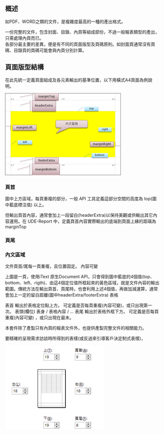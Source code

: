 ## 概述

如PDF、WORD之類的文件，是複雜度最高的一種的產出格式。

一份完整的文件，包含封面、目錄、內頁等組成部份，不過一般報表類型的產出，只需處理內頁而已。  
各部分最主要的差異，便是有不同的頁面版型及頁碼原則。如封面頁通常沒有頁碼、目錄頁的頁碼可能會與內頁分別計算。

## 頁面版型結構

在此先統一定義頁面組成及各元素輸出的基準位置，以下用橫式A4頁面為例說明。

![UDE-PDF](/assets/ch01-layout-pdf.png)

### 頁首
  圖中上方區域，每頁重複的部分，一般 API 工具定義這部分空間的高度為 top\(圖中藍底標注值\) 以上。
  
  但輸出頁首內容，通常會加上一段留白\(headerExtra\)以保持美觀或供輸出其它內容運用。在 UDE-Report 中，定義頁首內容實際輸出的底端到頁面上緣的距璃為 marginTop


### 頁尾
### 內文區域
  
  
文件頁首/尾每一頁重複，且位置固定。
內容可變

上圖是一頁，使用iText 原生Document API，只會得到圖中藍底的4個值(top、bottom、left、rigth)、由這4個定位值所框起來的黃色區域，就是文件內容的輸出範圍。傳統方法在輸出頁首、頁尾時，也會利用上述4個值，再做加減運算，通常會加上一定的留白距離(圖中headerExtra/footerExtra)
表格


表首
輸出於表格定位點上方。
可定義是否每頁重複(內容可變)，或只出現第一次。
表頭(欄位)
表身 / 表格內容 /  …
表尾
輸出於表格外框下方。
可定義是否每頁重複(內容可變) ，或只出現在最末。





本套件除了產製只有內頁的報表文件外，也提供產製完整文件的相關能力。

要精確的呈現需求訪談時所得到的表樣(或反過來引導客戶決定制式表樣)，

![EXCEL](/assets/ch01-layout-excel)

